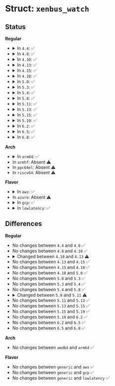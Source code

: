 # Struct: <code>xenbus_watch</code>

## Status
<b>Regular</b>
<ul>
<li>
<details>
<summary>In <code>4.4</code>: ✅</summary>

```c
struct xenbus_watch {
    struct list_head list;
    const char *node;
    void (*callback)(struct xenbus_watch *, const char **, unsigned int);
};
```
</details>
</li>
<li>
<details>
<summary>In <code>4.8</code>: ✅</summary>

```c
struct xenbus_watch {
    struct list_head list;
    const char *node;
    void (*callback)(struct xenbus_watch *, const char **, unsigned int);
};
```
</details>
</li>
<li>
<details>
<summary>In <code>4.10</code>: ✅</summary>

```c
struct xenbus_watch {
    struct list_head list;
    const char *node;
    void (*callback)(struct xenbus_watch *, const char **, unsigned int);
};
```
</details>
</li>
<li>
<details>
<summary>In <code>4.13</code>: ✅</summary>

```c
struct xenbus_watch {
    struct list_head list;
    const char *node;
    void (*callback)(struct xenbus_watch *, const char *, const char *);
};
```
</details>
</li>
<li>
<details>
<summary>In <code>4.15</code>: ✅</summary>

```c
struct xenbus_watch {
    struct list_head list;
    const char *node;
    void (*callback)(struct xenbus_watch *, const char *, const char *);
};
```
</details>
</li>
<li>
<details>
<summary>In <code>4.18</code>: ✅</summary>

```c
struct xenbus_watch {
    struct list_head list;
    const char *node;
    void (*callback)(struct xenbus_watch *, const char *, const char *);
};
```
</details>
</li>
<li>
<details>
<summary>In <code>5.0</code>: ✅</summary>

```c
struct xenbus_watch {
    struct list_head list;
    const char *node;
    void (*callback)(struct xenbus_watch *, const char *, const char *);
};
```
</details>
</li>
<li>
<details>
<summary>In <code>5.3</code>: ✅</summary>

```c
struct xenbus_watch {
    struct list_head list;
    const char *node;
    void (*callback)(struct xenbus_watch *, const char *, const char *);
};
```
</details>
</li>
<li>
<details>
<summary>In <code>5.4</code>: ✅</summary>

```c
struct xenbus_watch {
    struct list_head list;
    const char *node;
    void (*callback)(struct xenbus_watch *, const char *, const char *);
};
```
</details>
</li>
<li>
<details>
<summary>In <code>5.8</code>: ✅</summary>

```c
struct xenbus_watch {
    struct list_head list;
    const char *node;
    void (*callback)(struct xenbus_watch *, const char *, const char *);
};
```
</details>
</li>
<li>
<details>
<summary>In <code>5.11</code>: ✅</summary>

```c
struct xenbus_watch {
    struct list_head list;
    const char *node;
    unsigned int nr_pending;
    bool (*will_handle)(struct xenbus_watch *, const char *, const char *);
    void (*callback)(struct xenbus_watch *, const char *, const char *);
};
```
</details>
</li>
<li>
<details>
<summary>In <code>5.13</code>: ✅</summary>

```c
struct xenbus_watch {
    struct list_head list;
    const char *node;
    unsigned int nr_pending;
    bool (*will_handle)(struct xenbus_watch *, const char *, const char *);
    void (*callback)(struct xenbus_watch *, const char *, const char *);
};
```
</details>
</li>
<li>
<details>
<summary>In <code>5.15</code>: ✅</summary>

```c
struct xenbus_watch {
    struct list_head list;
    const char *node;
    unsigned int nr_pending;
    bool (*will_handle)(struct xenbus_watch *, const char *, const char *);
    void (*callback)(struct xenbus_watch *, const char *, const char *);
};
```
</details>
</li>
<li>
<details>
<summary>In <code>5.19</code>: ✅</summary>

```c
struct xenbus_watch {
    struct list_head list;
    const char *node;
    unsigned int nr_pending;
    bool (*will_handle)(struct xenbus_watch *, const char *, const char *);
    void (*callback)(struct xenbus_watch *, const char *, const char *);
};
```
</details>
</li>
<li>
<details>
<summary>In <code>6.2</code>: ✅</summary>

```c
struct xenbus_watch {
    struct list_head list;
    const char *node;
    unsigned int nr_pending;
    bool (*will_handle)(struct xenbus_watch *, const char *, const char *);
    void (*callback)(struct xenbus_watch *, const char *, const char *);
};
```
</details>
</li>
<li>
<details>
<summary>In <code>6.5</code>: ✅</summary>

```c
struct xenbus_watch {
    struct list_head list;
    const char *node;
    unsigned int nr_pending;
    bool (*will_handle)(struct xenbus_watch *, const char *, const char *);
    void (*callback)(struct xenbus_watch *, const char *, const char *);
};
```
</details>
</li>
<li>
<details>
<summary>In <code>6.8</code>: ✅</summary>

```c
struct xenbus_watch {
    struct list_head list;
    const char *node;
    unsigned int nr_pending;
    bool (*will_handle)(struct xenbus_watch *, const char *, const char *);
    void (*callback)(struct xenbus_watch *, const char *, const char *);
};
```
</details>
</li>
</ul>
<b>Arch</b>
<ul>
<li>
<details>
<summary>In <code>arm64</code>: ✅</summary>

```c
struct xenbus_watch {
    struct list_head list;
    const char *node;
    void (*callback)(struct xenbus_watch *, const char *, const char *);
};
```
</details>
</li>
<li>
In <code>armhf</code>: Absent ⚠️
</li>
<li>
In <code>ppc64el</code>: Absent ⚠️
</li>
<li>
In <code>riscv64</code>: Absent ⚠️
</li>
</ul>
<b>Flavor</b>
<ul>
<li>
<details>
<summary>In <code>aws</code>: ✅</summary>

```c
struct xenbus_watch {
    struct list_head list;
    const char *node;
    void (*callback)(struct xenbus_watch *, const char *, const char *);
};
```
</details>
</li>
<li>
In <code>azure</code>: Absent ⚠️
</li>
<li>
<details>
<summary>In <code>gcp</code>: ✅</summary>

```c
struct xenbus_watch {
    struct list_head list;
    const char *node;
    void (*callback)(struct xenbus_watch *, const char *, const char *);
};
```
</details>
</li>
<li>
<details>
<summary>In <code>lowlatency</code>: ✅</summary>

```c
struct xenbus_watch {
    struct list_head list;
    const char *node;
    void (*callback)(struct xenbus_watch *, const char *, const char *);
};
```
</details>
</li>
</ul>

## Differences
<b>Regular</b>
<ul>
<li>
No changes between <code>4.4</code> and <code>4.8</code> ✅
</li>
<li>
No changes between <code>4.8</code> and <code>4.10</code> ✅
</li>
<li>
<details>
<summary>Changed between <code>4.10</code> and <code>4.13</code> ⚠️</summary>
<ul>
<li>
<b>Field type changed. </b>
<code>void (*callback)(struct xenbus_watch *, const char **, unsigned int)</code> ➡️ <code>void (*callback)(struct xenbus_watch *, const char *, const char *)</code>
</li>
</ul>
</details>
</li>
<li>
No changes between <code>4.13</code> and <code>4.15</code> ✅
</li>
<li>
No changes between <code>4.15</code> and <code>4.18</code> ✅
</li>
<li>
No changes between <code>4.18</code> and <code>5.0</code> ✅
</li>
<li>
No changes between <code>5.0</code> and <code>5.3</code> ✅
</li>
<li>
No changes between <code>5.3</code> and <code>5.4</code> ✅
</li>
<li>
No changes between <code>5.4</code> and <code>5.8</code> ✅
</li>
<li>
<details>
<summary>Changed between <code>5.8</code> and <code>5.11</code> ⚠️</summary>
<ul>
<li>
<b>Field added. </b>
<code>unsigned int nr_pending</code>
</li>
<li>
<b>Field added. </b>
<code>bool (*will_handle)(struct xenbus_watch *, const char *, const char *)</code>
</li>
</ul>
</details>
</li>
<li>
No changes between <code>5.11</code> and <code>5.13</code> ✅
</li>
<li>
No changes between <code>5.13</code> and <code>5.15</code> ✅
</li>
<li>
No changes between <code>5.15</code> and <code>5.19</code> ✅
</li>
<li>
No changes between <code>5.19</code> and <code>6.2</code> ✅
</li>
<li>
No changes between <code>6.2</code> and <code>6.5</code> ✅
</li>
<li>
No changes between <code>6.5</code> and <code>6.8</code> ✅
</li>
</ul>
<b>Arch</b>
<ul>
<li>
No changes between <code>amd64</code> and <code>arm64</code> ✅
</li>
</ul>
<b>Flavor</b>
<ul>
<li>
No changes between <code>generic</code> and <code>aws</code> ✅
</li>
<li>
No changes between <code>generic</code> and <code>gcp</code> ✅
</li>
<li>
No changes between <code>generic</code> and <code>lowlatency</code> ✅
</li>
</ul>
